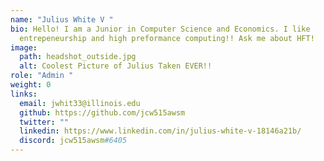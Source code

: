 ```yaml
---
name: "Julius White V "
bio: Hello! I am a Junior in Computer Science and Economics. I like
  entrepeneurship and high preformance computing!! Ask me about HFT!
image:
  path: headshot_outside.jpg
  alt: Coolest Picture of Julius Taken EVER!!
role: "Admin "
weight: 0
links:
  email: jwhit33@illinois.edu
  github: https://github.com/jcw515awsm
  twitter: ""
  linkedin: https://www.linkedin.com/in/julius-white-v-18146a21b/
  discord: jcw515awsm#6405
---
```

